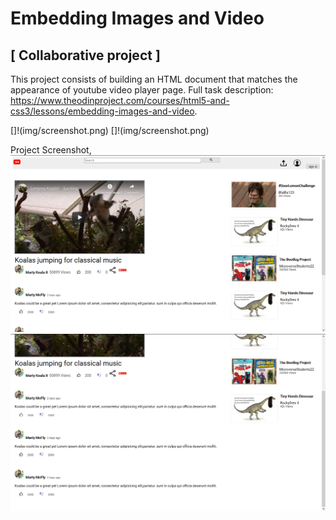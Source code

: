 # Embedding Images and Video


## [ Collaborative project ]

This project consists of building an HTML document that matches the appearance of youtube video player page.
Full task description: https://www.theodinproject.com/courses/html5-and-css3/lessons/embedding-images-and-video.

[]!(img/screenshot.png)
[]!(img/screenshot.png)


Project Screenshot,
![alt text][screens]
![alt text][screens1]

[screens]: img/screenshot.png "We did it again! 🚀"
[screens1]: img/screenshot1.png "We did it again! 🚀"
